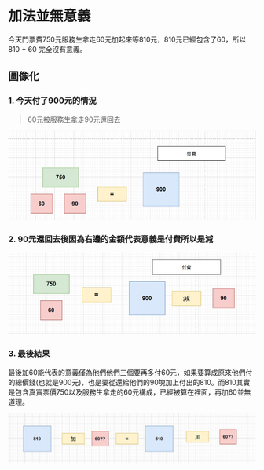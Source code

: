 # 加法並無意義
今天門票費750元服務生拿走60元加起來等810元，810元已經包含了60，所以810 + 60 完全沒有意義。
## 圖像化
### 1. 今天付了900元的情況

> 60元被服務生拿走90元還回去

![](assets/img/1.jpg)

### 2. 90元還回去後因為右邊的金額代表意義是付費所以是減

![](assets/img/2.jpg)

### 3. 最後結果

​	最後加60能代表的意義僅為他們他們三個要再多付60元，如果要算成原來他們付的總價錢(也就是900元)，也是要從還給他們的90塊加上付出的810。
​	而810其實是包含真實票價750以及服務生拿走的60元構成，已經被算在裡面，再加60並無道理。

![](assets/img/3.jpg)
